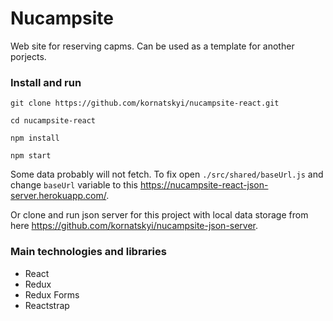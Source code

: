 # Nucampsite
Web site for reserving capms. Can be used as a template for another porjects.

### Install and run
`git clone https://github.com/kornatskyi/nucampsite-react.git`

`cd nucampsite-react`

`npm install`

`npm start`


Some data probably will not fetch. To fix open `./src/shared/baseUrl.js` and change `baseUrl` variable to this https://nucampsite-react-json-server.herokuapp.com/.

Or clone and run json server for this project with local data storage from here https://github.com/kornatskyi/nucampsite-json-server.


### Main technologies and libraries
- React
- Redux
- Redux Forms
- Reactstrap
